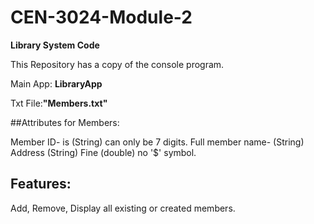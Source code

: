 # CEN-3024-Module-2
**Library System Code**

This Repository has a copy of the console program.

Main App: **LibraryApp**

Txt File:**"Members.txt"**

##Attributes for Members:

Member ID- is (String) can only be 7 digits.
Full member name- (String)
Address (String)
Fine (double) no '$' symbol.

## Features:
Add, 
Remove,
Display all existing or created members.
